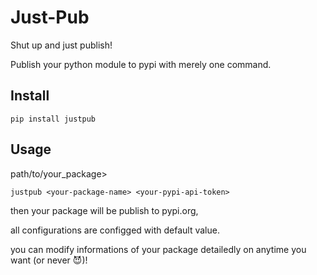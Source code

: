 # Just-Pub
Shut up and just publish!

Publish your python module to pypi with merely one command. 

## Install
```
pip install justpub
```

## Usage
path/to/your_package>
```
justpub <your-package-name> <your-pypi-api-token>
```

then your package will be publish to pypi.org, 

all configurations are configged with default value.

you can modify informations of your package detailedly on anytime you want (or never 😈)!
